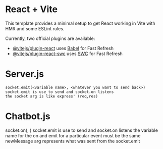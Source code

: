 # React + Vite

This template provides a minimal setup to get React working in Vite with HMR and some ESLint rules.

Currently, two official plugins are available:

- [@vitejs/plugin-react](https://github.com/vitejs/vite-plugin-react/blob/main/packages/plugin-react/README.md) uses [Babel](https://babeljs.io/) for Fast Refresh
- [@vitejs/plugin-react-swc](https://github.com/vitejs/vite-plugin-react-swc) uses [SWC](https://swc.rs/) for Fast Refresh

# Server.js
    socket.emit(<variable name>, <whatever you want to send back>)
    socket.emit is use to send and socket.on listens
    the socket arg is like express' (req,res)


# Chatbot.js
   socket.on(<variable name>, <a call back function>)
   socket.emit is use to send and socket.on listens
   the variable name for the on and emit for a particular event must be the same
   newMessage arg represents what was sent from the socket.emit